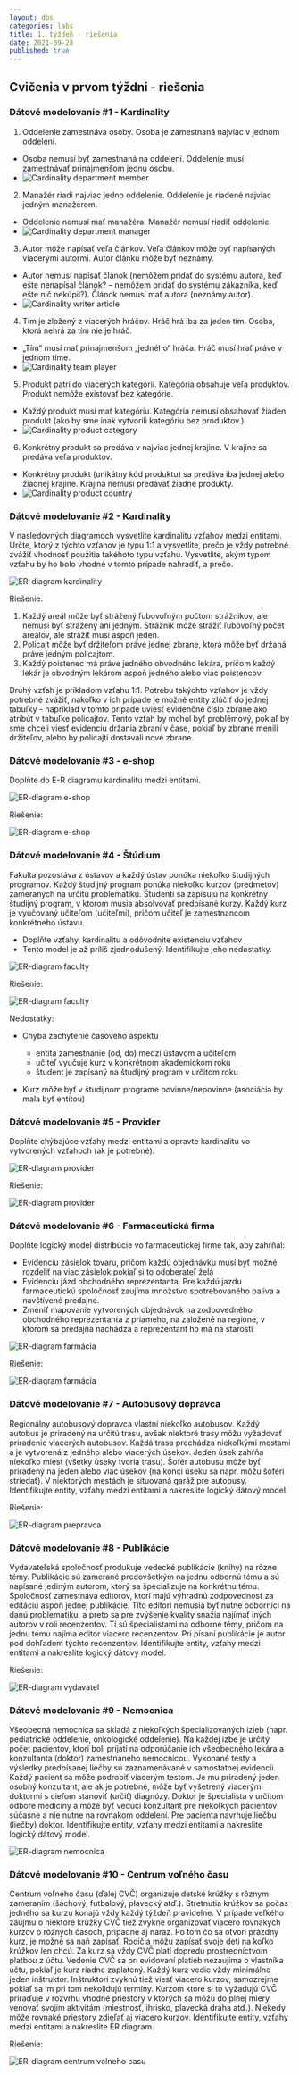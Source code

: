 ```yaml
---
layout: dbs
categories: labs
title: 1. týždeň - riešenia
date: 2021-09-28
published: true
---
```


## Cvičenia v prvom týždni - riešenia

### Dátové modelovanie #1 - Kardinality

1. Oddelenie zamestnáva osoby. Osoba je zamestnaná najviac v jednom oddelení.
  * Osoba nemusí byť zamestnaná na oddelení. Oddelenie musí zamestnávať prinajmenšom jednu osobu.
  * ![Cardinality department member](/labs/files/lab02/osoba_oddelenie_kardinality.png "Kardinality pre oddelenie a osobu")

2. Manažér riadi najviac jedno oddelenie. Oddelenie je riadené najviac jedným manažérom.
  * Oddelenie nemusí mať manažéra. Manažér nemusí riadiť oddelenie.
  * ![Cardinality department manager](/labs/files/lab02/manazer_oddelenie_kardinality.png "Kardinality pre oddelenie a manažéra")

3. Autor môže napísať veľa článkov. Veľa článkov môže byť napísaných viacerými autormi. Autor článku môže byť neznámy.
  * Autor nemusí napísať článok (nemôžem pridať do systému autora, keď ešte nenapísal článok? – nemôžem pridať do systému zákazníka, keď ešte nič nekúpil?). Článok nemusí mať autora (neznámy autor).
  * ![Cardinality writer article](/labs/files/lab02/autor_clanok_kardinality.png "Kardinality pre autora a článok")

4. Tím je zložený z viacerých hráčov. Hráč hrá iba za jeden tím. Osoba, ktorá nehrá za tím nie je hráč.
  * „Tím“ musí mať prinajmenšom „jedného“ hráča. Hráč musí hrať práve v jednom tíme.
  * ![Cardinality team player](/labs/files/lab02/hrac_tim_kardinality.png "Kardinality pre hráča a tím")

5. Produkt patrí do viacerých kategórií. Kategória obsahuje veľa produktov. Produkt nemôže existovať bez kategórie.
  * Každý produkt musí mať kategóriu. Kategória nemusí obsahovať žiaden produkt (ako by sme inak vytvorili kategóriu bez produktov.)
  * ![Cardinality product category](/labs/files/lab02/produkt_kategoria_kardinality.png "Kardinality pre produkt a kategoriu")

6. Konkrétny produkt sa predáva v najviac jednej krajine. V krajine sa predáva veľa produktov.
  * Konkrétny produkt (unikátny kód produktu) sa predáva iba jednej alebo žiadnej krajine. Krajina nemusí predávať žiadne
  produkty.
  * ![Cardinality product country](/labs/files/lab02/produkt_krajina_kardinality.png "Kardinality pre produkt a krajinu")

### Dátové modelovanie #2 - Kardinality

V nasledovných diagramoch vysvetlite kardinalitu vzťahov medzi entitami. Určte, ktorý z týchto vzťahov
je typu 1:1 a vysvetlite, prečo je vždy potrebné zvážiť vhodnosť použitia takéhoto typu vzťahu. Vysvetlite, 
akým typom vzťahu by ho bolo vhodné v tomto prípade nahradiť, a prečo.

![ER-diagram kardinality](/labs/files/lab02/kardinality_zadanie.png "E-R diagram kardinality")

Riešenie:

1. Každý areál môže byť strážený ľubovoľným počtom strážnikov, ale nemusí byť strážený ani jedným.
Strážnik môže strážiť ľubovoľný počet areálov, ale strážiť musí aspoň jeden.
2. Policajt môže byť držiteľom práve jednej zbrane, ktorá môže byť držaná práve jedným policajtom.
3. Každý poistenec má práve jedného obvodného lekára, pričom každý lekár je obvodným lekárom aspoň jedného
alebo viac poistencov.

Druhý vzťah je príkladom vzťahu 1:1. Potrebu takýchto vzťahov je vždy potrebné zvážiť, nakoľko v ich prípade je možné entity zlúčiť
do jednej tabuľky - napríklad v tomto prípade uviesť evidenčné číslo zbrane ako atribút v tabuľke policajtov.
Tento vzťah by mohol byť problémový, pokiaľ by sme chceli viesť evidenciu držania zbraní v čase, pokiaľ by zbrane menili držiteľov,
alebo by policajti dostávali nové zbrane.

### Dátové modelovanie #3 - e-shop

Doplňte do E-R diagramu kardinalitu medzi entitami.

![ER-diagram e-shop](/labs/files/lab02/e-shop_zadanie.png "E-R diagram e-shop - zadanie")

Riešenie:

![ER-diagram e-shop](/labs/files/lab02/e-shop_riesenie.png "E-R diagram e-shop - riešenie")

### Dátové modelovanie #4 - Štúdium

Fakulta pozostáva z ústavov a každý ústav ponúka niekoľko študijných programov.
Každý študijný program ponúka niekoľko kurzov (predmetov) zameraných na určitú problematiku.
Študenti sa zapisujú na konkrétny študijný program, v ktorom musia absolvovať predpísané kurzy.
Každý kurz je vyučovaný učiteľom (učiteľmi), pričom učiteľ je zamestnancom konkrétneho ústavu.

* Doplňte vzťahy, kardinalitu a odôvodnite existenciu vzťahov
* Tento model je až príliš zjednodušený. Identifikujte jeho nedostatky.

![ER-diagram faculty](/labs/files/lab02/studium_zadanie.png "E-R diagram štúdium - zadanie")

Riešenie:

![ER-diagram faculty](/labs/files/lab02/studium_riesenie.png "E-R diagram štúdium - riešenie")

Nedostatky:

* Chýba zachytenie časového aspektu 
  * entita zamestnanie (od, do) medzi ústavom a učiteľom
  * učiteľ vyučuje kurz v konkrétnom akademickom roku
  * študent je zapísaný na študijný program v určitom roku

* Kurz môže byť v študijnom programe povinne/nepovinne (asociácia by mala byť entitou)

### Dátové modelovanie #5 - Provider
Doplňte chýbajúce vzťahy medzi entitami a opravte kardinalitu vo vytvorených vzťahoch (ak je potrebné):

![ER-diagram provider](/labs/files/lab02/poskytovatel_zadanie.png "E-R diagram provider - zadanie")

Riešenie:

![ER-diagram provider](/labs/files/lab02/poskytovatel_riesenie.png "E-R diagram provider - riešenie")

### Dátové modelovanie #6 - Farmaceutická firma

Doplňte logický model distribúcie vo farmaceutickej firme tak, aby zahŕňal:

* Evidenciu zásielok tovaru, pričom každú objednávku musí byť možné rozdeliť na viac zásielok pokiaľ si to odoberateľ želá
* Evidenciu jázd obchodného reprezentanta. Pre každú jazdu farmaceutickú spoločnosť zaujíma množstvo spotrebovaného paliva a navštívené predajne.
* Zmeniť mapovanie vytvorených objednávok na zodpovedného obchodného reprezentanta z priameho, na založené na regióne, v ktorom
sa predajňa nachádza a reprezentant ho má na starosti

![ER-diagram farmácia](/labs/files/lab02/farmacia_zadanie.png "E-R diagram farmácia")

Riešenie:

![ER-diagram farmácia](/labs/files/lab02/farmacia_riesenie.png "E-R diagram farmácia")


### Dátové modelovanie #7 - Autobusový dopravca

Regionálny autobusový dopravca vlastní niekoľko autobusov. Každý autobus je priradený na určitú
trasu, avšak niektoré trasy môžu vyžadovať priradenie viacerých autobusov. Každá trasa prechádza
niekoľkými mestami a je vytvorená z jedného alebo viacerých úsekov. Jeden úsek zahŕňa niekoľko
miest (všetky úseky tvoria trasu). Šofér autobusu môže byť priradený na jeden alebo viac úsekov (na
konci úseku sa napr. môžu šoféri striedať). V niektorých mestách je situovaná garáž pre autobusy.
Identifikujte entity, vzťahy medzi entitami a nakreslite logický dátový model.

Riešenie:

![ER-diagram prepravca](/labs/files/lab02/prepravca_riesenie.png "E-R diagram prepravca - riešenie")


### Dátové modelovanie #8 - Publikácie

Vydavateľská spoločnosť produkuje vedecké publikácie (knihy) na rôzne témy. Publikácie sú
zamerané predovšetkým na jednu odbornú tému a sú napísané jediným autorom, ktorý sa
špecializuje na konkrétnu tému. Spoločnosť zamestnáva editorov, ktorí majú výhradnú zodpovednosť
za editáciu aspoň jednej publikácie. Títo editori nemusia byť nutne odborníci na danú problematiku,
a preto sa pre zvýšenie kvality snažia najímať iných autorov v roli recenzentov. Tí sú špecialistami na
odborné témy, pričom na jednu tému najíma editor viacero recenzentov. Pri písaní publikácie je
autor pod dohľadom týchto recenzentov. Identifikujte entity, vzťahy medzi entitami a nakreslite logický dátový model.

Riešenie:

![ER-diagram vydavatel](/labs/files/lab02/vydavatel_riesenie.png "E-R vydavatel - riešenie")


### Dátové modelovanie #9 - Nemocnica

Všeobecná nemocnica sa skladá z niekoľkých špecializovaných izieb (napr. pediatrické oddelenie,
onkologické oddelenie). Na každej izbe je určitý počet pacientov, ktorí boli prijatí na odporúčanie ich
všeobecného lekára a konzultanta (doktor) zamestnaného nemocnicou. Vykonané testy a výsledky
predpísanej liečby sú zaznamenávané v samostatnej evidencii. Každý pacient sa môže podrobiť
viacerým testom. Je mu priradený jeden osobný konzultant, ale ak je potrebné, môže byť vyšetrený
viacerými doktormi s cieľom stanoviť (určiť) diagnózy. Doktor je špecialista v určitom odbore
medicíny a môže byť vedúci konzultant pre niekoľkých pacientov súčasne a nie nutne na rovnakom
oddelení. Pre pacienta navrhuje liečbu (liečby) doktor. Identifikujte entity, vzťahy medzi entitami
a nakreslite logický dátový model.

![ER-diagram nemocnica](/labs/files/lab02/nemocnica_riesenie.png "E-R nemocnica - riešenie")


### Dátové modelovanie #10 - Centrum voľného času

Centrum voľného času (ďalej CVČ) organizuje detské krúžky s rôznym zameraním (šachový, futbalový, plavecký atď.). 
Stretnutia krúžkov sa počas jedného sa kurzu konajú vždy každý týždeň pravidelne. V prípade veľkého záujmu o niektoré 
krúžky CVČ tiež zvykne organizovať viacero rovnakých kurzov o rôznych časoch, prípadne aj naraz. Po tom čo sa otvorí prázdny kurz,
je možné sa naň zapísať. Rodičia môžu zapísať svoje deti na koľko krúžkov len chcú. Za kurz sa vždy CVČ platí dopredu prostredníctvom platbou z účtu.
Vedenie CVČ sa pri evidovaní platieb nezaujíma o vlastníka účtu, pokiaľ je kurz riadne zaplatený.
Každý kurz vedie vždy minimálne jeden inštruktor. Inštruktori zvyknú tiež viesť viacero kurzov, 
samozrejme pokiaľ sa im pri tom nekolidujú termíny. Kurzom ktoré si to vyžadujú CVČ priraďuje v rozvrhu vhodné priestory 
v ktorých sa môžu do plnej miery venovať svojim aktivitám (miestnosť, ihrisko, plavecká dráha atď.). Niekedy môže rovnaké priestory zdieľať 
aj viacero kurzov. Identifikujte entity, vzťahy medzi entitami a nakreslite ER diagram.

Riešenie:

![ER-diagram centrum volneho casu](/labs/files/lab02/cvc_riesenie.png "E-R centrum volneho casu")


